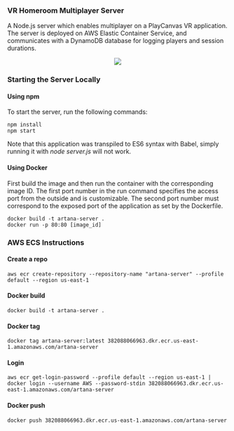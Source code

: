 ### VR Homeroom Multiplayer Server

A Node.js server which enables multiplayer on a PlayCanvas VR application. The server is deployed on AWS Elastic Container Service, and communicates with a DynamoDB database for logging players and session durations.

<p style="text-align:center">
<img src="https://github.com/arsalanfardi/artana-server/blob/master/assets/playcanvas-image.PNG">
</p>

### Starting the Server Locally

#### Using npm
To start the server, run the following commands:
```
npm install
npm start
```

Note that this application was transpiled to ES6 syntax with Babel, simply running it with *node server.js* will not work.

#### Using Docker
First build the image and then run the container with the corresponding image ID. The first port number in the run command specifies the access port from the outside and is customizable. The second port number must correspond to the exposed port of the application as set by the Dockerfile.
```
docker build -t artana-server .
docker run -p 80:80 [image_id]
```

### AWS ECS Instructions

#### Create a repo
```
aws ecr create-repository --repository-name "artana-server" --profile default --region us-east-1
```

#### Docker build
```
docker build -t artana-server .
```

#### Docker tag
```
docker tag artana-server:latest 382088066963.dkr.ecr.us-east-1.amazonaws.com/artana-server
```

#### Login
```
aws ecr get-login-password --profile default --region us-east-1 | docker login --username AWS --password-stdin 382088066963.dkr.ecr.us-east-1.amazonaws.com/artana-server
```

#### Docker push
```
docker push 382088066963.dkr.ecr.us-east-1.amazonaws.com/artana-server
```
